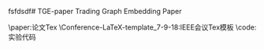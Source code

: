 fsfdsdf# TGE-paper
Trading Graph Embedding Paper

\paper:论文Tex
\Conference-LaTeX-template_7-9-18:IEEE会议Tex模板
\code:实验代码
